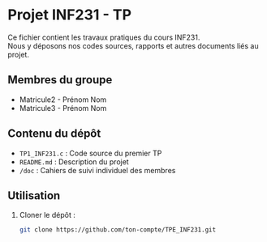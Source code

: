 # Projet INF231 - TP
Ce fichier contient les travaux pratiques du cours INF231.  
Nous y déposons nos codes sources, rapports et autres documents liés au projet.

Membres du groupe
-
- Matricule2 - Prénom Nom
- Matricule3 - Prénom Nom

## Contenu du dépôt
- `TP1_INF231.c` : Code source du premier TP
- `README.md` : Description du projet
- `/doc` : Cahiers de suivi individuel des membres

## Utilisation
1. Cloner le dépôt :  
   ```bash
   git clone https://github.com/ton-compte/TPE_INF231.git
